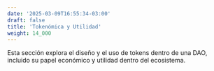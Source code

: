 ```yaml
---
date: '2025-03-09T16:55:34-03:00'
draft: false
title: 'Tokenómica y Utilidad'
weight: 14_000
---
```


Esta sección explora el diseño y el uso de tokens dentro de una DAO, incluido su papel económico y utilidad dentro del ecosistema.

